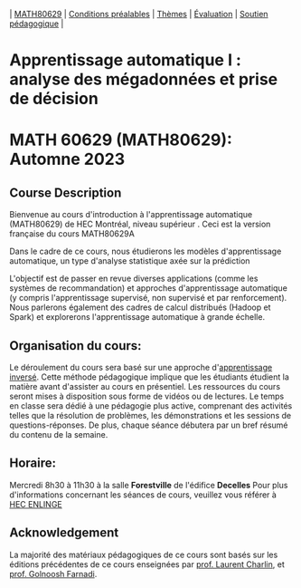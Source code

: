 | [MATH80629](main.md) | [Conditions préalables](prerequisition.md) | [Thèmes](session.md) | [Évaluation](evaluation.md) |  [Soutien pédagogique](support.md) |


# Apprentissage automatique I : analyse des mégadonnées et prise de décision
# MATH 60629 (MATH80629): Automne 2023

## Course Description
Bienvenue au cours d'introduction à l'apprentissage automatique (MATH80629) de HEC Montréal, niveau supérieur . Ceci est la version française du cours MATH80629A

Dans le cadre de  ce cours, nous étudierons les modèles d'apprentissage automatique, un type d'analyse statistique axée sur la prédiction

L'objectif est de passer en revue diverses applications (comme les systèmes de recommandation) et approches d'apprentissage automatique (y compris l'apprentissage supervisé, non supervisé et par renforcement). Nous parlerons également des cadres de calcul distribués (Hadoop et Spark) et explorerons l'apprentissage automatique à grande échelle.

## Organisation du cours: 
Le déroulement du cours sera basé sur une approche d'[apprentissage inversé](https://www.hec.ca/daip/ressources_pedagogiques/une_pratique_a_la_fois/etudiantcentreapprentissage.html). Cette méthode pédagogique implique que les étudiants étudient la matière avant d'assister au cours en présentiel. Les ressources du cours seront mises à disposition sous forme de vidéos ou de lectures. Le temps en classe sera dédié à une pédagogie plus active, comprenant des activités telles que la résolution de problèmes, les démonstrations et les sessions de questions-réponses. De plus, chaque séance débutera par un bref résumé du contenu de la semaine.

## Horaire:
Mercredi 8h30 à 11h30
à la salle **Forestville** de l'édifice **Decelles** 
Pour plus d'informations concernant les séances de cours, veuillez vous référer à [HEC ENLINGE](https://enligne.hec.ca/psp/GAPET/HEL/HRMS/?cmd=login&languageCd=CFR)

## Acknowledgement
La majorité des matériaux pédagogiques de ce cours sont basés sur les éditions précédentes de ce cours enseignées par [prof. Laurent Charlin](https://www.cs.toronto.edu/~lcharlin/courses/60629/index_fr.html), et [prof. Golnoosh Farnadi](https://gfarnadi.github.io/courses/MLW2023/main.html).


 